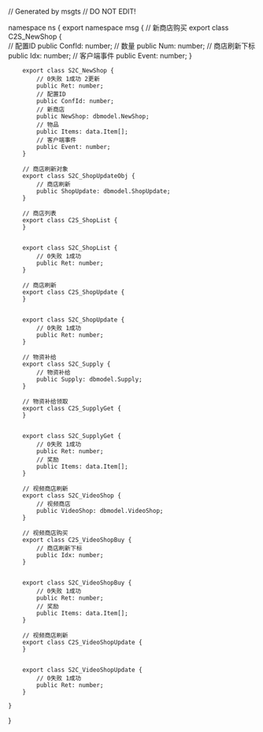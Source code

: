 // Generated by msgts
// DO NOT EDIT!

namespace ns {
	export namespace msg {
		// 新商店购买
		export class C2S_NewShop {	
			// 配置ID
			public ConfId: number; 
			// 数量
			public Num: number; 
			// 商店刷新下标
			public Idx: number; 
			// 客户端事件
			public Event: number; 
		}
		
		
		export class S2C_NewShop {	
			// 0失败 1成功 2更新
			public Ret: number; 
			// 配置ID
			public ConfId: number; 
			// 新商店
			public NewShop: dbmodel.NewShop; 
			// 物品
			public Items: data.Item[]; 
			// 客户端事件
			public Event: number; 
		}
		
		// 商店刷新对象
		export class S2C_ShopUpdateObj {	
			// 商店刷新
			public ShopUpdate: dbmodel.ShopUpdate; 
		}
		
		// 商店列表
		export class C2S_ShopList {	
		}
		
		
		export class S2C_ShopList {	
			// 0失败 1成功
			public Ret: number; 
		}
		
		// 商店刷新
		export class C2S_ShopUpdate {	
		}
		
		
		export class S2C_ShopUpdate {	
			// 0失败 1成功
			public Ret: number; 
		}
		
		// 物资补给
		export class S2C_Supply {	
			// 物资补给
			public Supply: dbmodel.Supply; 
		}
		
		// 物资补给领取
		export class C2S_SupplyGet {	
		}
		
		
		export class S2C_SupplyGet {	
			// 0失败 1成功
			public Ret: number; 
			// 奖励
			public Items: data.Item[]; 
		}
		
		// 视频商店刷新
		export class S2C_VideoShop {	
			// 视频商店
			public VideoShop: dbmodel.VideoShop; 
		}
		
		// 视频商店购买
		export class C2S_VideoShopBuy {	
			// 商店刷新下标
			public Idx: number; 
		}
		
		
		export class S2C_VideoShopBuy {	
			// 0失败 1成功
			public Ret: number; 
			// 奖励
			public Items: data.Item[]; 
		}
		
		// 视频商店刷新
		export class C2S_VideoShopUpdate {	
		}
		
		
		export class S2C_VideoShopUpdate {	
			// 0失败 1成功
			public Ret: number; 
		}
		
	}
}
